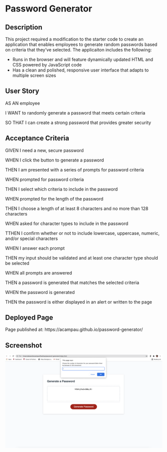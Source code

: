 <h1> Password Generator </h1>

<h2> Description</h2>
<p>This project required a modification to the starter code to create an application that enables employees to generate random passwords based on criteria that they’ve selected. The applicaiton includes the following:  
    <ul>
   <li>Runs in the browser and will feature dynamically updated HTML and CSS powered by JavaScript code</li>
   <li>Has a clean and polished, responsive user interface that adapts to multiple screen sizes </li>
    </ul>
    </p>

<h2>User Story</h2>
<p>AS AN employee</p>
<p>I WANT to randomly generate a password that meets certain criteria</p>
<p>SO THAT I can create a strong password that provides greater security</p>

<h2>Acceptance Criteria</h2>
<p>GIVEN I need a new, secure password
<p>WHEN I click the button to generate a password</p>
<p>THEN I am presented with a series of prompts for password criteria<p>
<p>WHEN prompted for password criteria</p>
<p>THEN I select which criteria to include in the password</p>
<p>WHEN prompted for the length of the password</p>
<p>THEN I choose a length of at least 8 characters and no more than 128 characters</p>
<p>WHEN asked for character types to include in the password</p>
<p>TTHEN I confirm whether or not to include lowercase, uppercase, numeric, and/or special characters</p>
<p>WHEN I answer each prompt</p>
<p>THEN my input should be validated and at least one character type should be selected</p>
<p>WHEN all prompts are answered</p>
<p>THEN a password is generated that matches the selected criteria</p>
<p>WHEN the password is generated</p>
<p>THEN the password is either displayed in an alert or written to the page</p>

<h2>Deployed Page</h2>
<p>Page published at: https://acampau.github.io/password-generator/

<h2>Screenshot</h2>
<img
        src="./assets/images/pwgenscreenshot.png"
        alt="screenshot mock-up"/>
